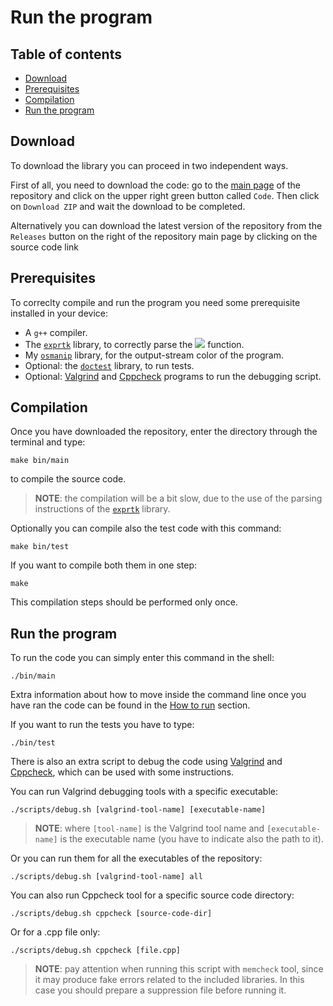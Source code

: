 # Run the program

## Table of contents

- [Download](#download)
- [Prerequisites](#prerequisites)
- [Compilation](#compilation)
- [Run the program](#run-the-program)

## Download

To download the library you can proceed in two independent ways.

First of all, you need to download the code: go to the [main page](https://github.com/JustWhit3/SAFD-algorithm) of the repository and click on the upper right green button called `Code`. Then click on `Download ZIP` and wait the download to be completed.

Alternatively you can download the latest version of the repository from the ``Releases`` button on the right of the repository main page by clicking on the source code link

## Prerequisites

To correclty compile and run the program you need some prerequisite installed in your device:

- A `g++` compiler.
- The [`exprtk`](https://github.com/ArashPartow/exprtk) library, to correctly parse the <img src="https://render.githubusercontent.com/render/math?math=\color{green}{f(\theta, \phi)}"> function.
- My [`osmanip`](https://github.com/JustWhit3/osmanip) library, for the output-stream color of the program.
- Optional: the [`doctest`](https://github.com/doctest/doctest) library, to run tests.
- Optional: [Valgrind](https://valgrind.org/) and [Cppcheck](https://github.com/danmar/cppcheck) programs to run the debugging script.

## Compilation

Once you have downloaded the repository, enter the directory through the terminal and type:

```shell
make bin/main
```

to compile the source code.

> **NOTE**: the compilation will be a bit slow, due to the use of the parsing instructions of the [`exprtk`](https://github.com/ArashPartow/exprtk) library.

Optionally you can compile also the test code with this command:

```shell
make bin/test
```

If you want to compile both them in one step:

```shell
make
```

This compilation steps should be performed only once.
## Run the program

To run the code you can simply enter this command in the shell:

```shell
./bin/main
```

Extra information about how to move inside the command line once you have ran the code can be found in the [How to run](#how-to-run) section.

If you want to run the tests you have to type:

```shell
./bin/test
```

There is also an extra script to debug the code using [Valgrind](https://valgrind.org/) and [Cppcheck](https://github.com/danmar/cppcheck), which can be used with some instructions.

You can run Valgrind debugging tools with a specific executable:

```shell
./scripts/debug.sh [valgrind-tool-name] [executable-name]
```

> **NOTE**: where `[tool-name]` is the Valgrind tool name and `[executable-name]` is the executable name (you have to indicate also the path to it).

Or you can run them for all the executables of the repository:

```shell
./scripts/debug.sh [valgrind-tool-name] all
```

You can also run Cppcheck tool for a specific source code directory:

```shell
./scripts/debug.sh cppcheck [source-code-dir]
```

Or for a .cpp file only:

```shell
./scripts/debug.sh cppcheck [file.cpp]
```

> **NOTE**: pay attention when running this script with `memcheck` tool, since it may produce fake errors related to the included libraries. In this case you should prepare a suppression file before running it.